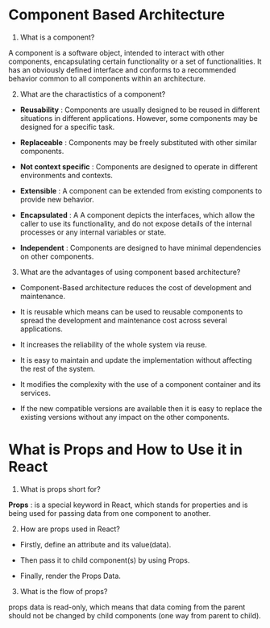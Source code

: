 # Component Based Architecture

1) What is a component?


A component is a software object, intended to interact with other components, encapsulating certain functionality or a set of functionalities. It has an obviously defined interface and conforms to a recommended behavior common to all components within an architecture.

2) What are the charactistics of a component?

* **Reusability** : Components are usually designed to be reused in different situations in different applications. However, some components may be designed for a specific task.

* **Replaceable** : Components may be freely substituted with other similar components.

* **Not context specific** : Components are designed to operate in different environments and contexts.

* **Extensible** : A component can be extended from existing components to provide new behavior.

* **Encapsulated** : A A component depicts the interfaces, which allow the caller to use its functionality, and do not expose details of the internal processes or any internal variables or state.

* **Independent** : Components are designed to have minimal dependencies on other components.

3) What are the advantages of using component based architecture?

* Component-Based architecture reduces the cost of development and maintenance.

* It is reusable which means can be used to reusable components to spread the development and maintenance cost across several applications.

* It increases the reliability of the whole system via reuse.

* It is easy to maintain and update the implementation without affecting the rest of the system.

* It modifies the complexity with the use of a component container and its services.

* If the new compatible versions are available then it is easy to replace the existing versions without any impact on the other components.

# What is Props and How to Use it in React

1) What is props short for?

**Props** : is a special keyword in React, which stands for properties and is being used for passing data from one component to another.

2) How are props used in React?

* Firstly, define an attribute and its value(data).

* Then pass it to child component(s) by using Props.

* Finally, render the Props Data.

3) What is the flow of props?

props data is read-only, which means that data coming from the parent should not be changed by child components (one way from parent to child).
